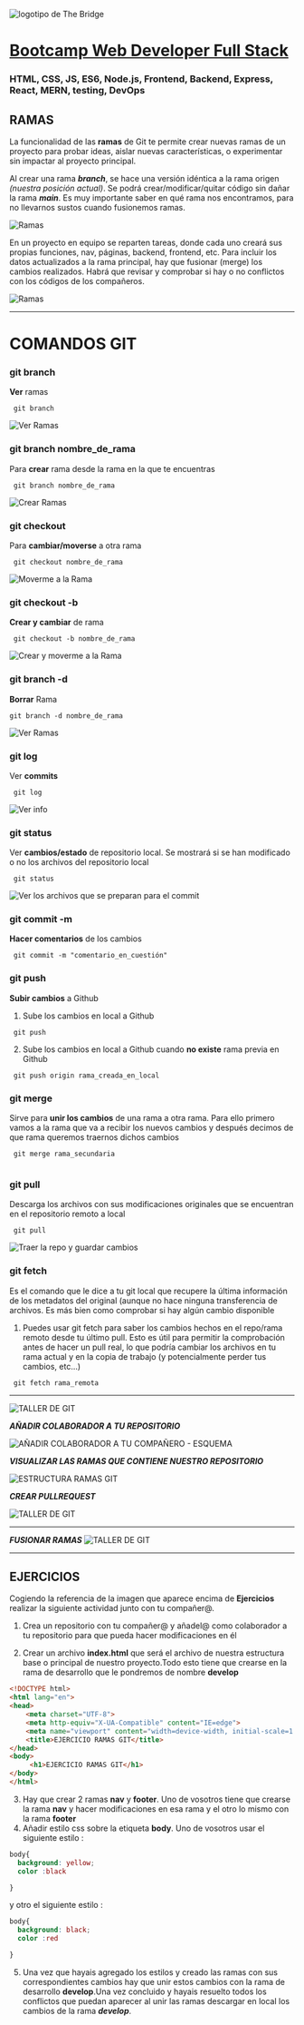 ![logotipo de The Bridge](https://user-images.githubusercontent.com/27650532/77754601-e8365180-702b-11ea-8bed-5bc14a43f869.png  "logotipo de The Bridge")


# [Bootcamp Web Developer Full Stack](https://www.thebridge.tech/bootcamps/bootcamp-fullstack-developer/)

### HTML, CSS,  JS, ES6, Node.js, Frontend, Backend, Express, React, MERN, testing, DevOps

## RAMAS

La funcionalidad de las **ramas** de Git te permite crear nuevas ramas de un proyecto para probar ideas, aislar nuevas características, o experimentar sin impactar al proyecto principal.


Al crear una rama ***branch***, se hace una versión idéntica a la rama origen *(nuestra posición actual)*. Se podrá crear/modificar/quitar código sin dañar la rama ***main***. Es muy importante saber en qué rama nos encontramos, para no llevarnos sustos cuando fusionemos ramas.

![Ramas](../../../assets/core/clase3/git1.png)

En un proyecto en equipo se reparten tareas, donde cada uno creará sus propias funciones, nav, páginas, backend, frontend, etc. Para incluir los datos actualizados a la rama principal, hay que fusionar (merge) los cambios realizados. Habrá que revisar y comprobar si hay o no conflictos con los códigos de los compañeros.

![Ramas](../../../assets/core/clase3/git2.png)

* * * 

# COMANDOS GIT 

### git branch
**Ver** ramas
```git
 git branch 
```
![Ver Ramas](../../../assets/core/clase3/git3.png)

### git branch nombre_de_rama
 
Para **crear** rama desde la rama en la que te encuentras
```git
 git branch nombre_de_rama
```
![Crear Ramas](../../../assets/core/clase3/git4.png)
 ### git checkout
Para **cambiar/moverse** a otra rama

```git
 git checkout nombre_de_rama
```
![Moverme a la Rama](../../../assets/core/clase3/git5.png)

 ### git checkout -b
**Crear y cambiar** de rama 

```git
 git checkout -b nombre_de_rama
```
![Crear y moverme a la Rama](../../../assets/core/clase3/git6.png)

 ### git branch -d
 **Borrar** Rama

 ```git
 git branch -d nombre_de_rama
 ```
![Ver Ramas](../../../assets/core/clase3/git7.png)
### git log
Ver **commits** 
```git
 git log
```
![Ver info](../../../assets/core/clase3/git8.png)


### git status
Ver **cambios/estado** de repositorio local. Se mostrará si se han modificado o no los archivos del repositorio local 
```git
 git status
```
![Ver los archivos que se preparan para el commit](../../../assets/core/clase3/git9.png)
### git commit -m 
**Hacer comentarios** de los cambios
```git
 git commit -m "comentario_en_cuestión"
```
### git push 
 **Subir cambios** a Github
 1. Sube los cambios en local a Github
```git
 git push 
```
2. Sube los cambios en local a Github cuando **no existe** rama previa en Github
 
```git
 git push origin rama_creada_en_local
```
 
  ### git merge
  Sirve para **unir los cambios** de una rama a otra rama. Para ello primero vamos a la rama que va a recibir los nuevos cambios y después decimos de que rama queremos traernos dichos cambios
```git
 git merge rama_secundaria
```
![]()

  ### git pull
Descarga los archivos con sus modificaciones originales que se encuentran en el repositorio remoto a local
```git
 git pull
```
![Traer la repo y guardar cambios](../../../assets/core/clase3/git10.png)

  ### git fetch 
Es el comando que le dice a tu git local que recupere la última información de los metadatos del original (aunque no hace ninguna transferencia de archivos. Es más bien como comprobar si hay algún cambio disponible
1. Puedes usar git fetch para saber los cambios hechos en el repo/rama remoto desde tu último pull. Esto es útil para permitir la comprobación antes de hacer un pull real, lo que podría cambiar los archivos en tu rama actual y en la copia de trabajo (y potencialmente perder tus cambios, etc...)
```git
 git fetch rama_remota
```
* * * 
 ![TALLER DE GIT](../../../assets/core/clase3/git11.jpg  "taller de git")

 ***AÑADIR COLABORADOR A TU REPOSITORIO***
 
  ![AÑADIR COLABORADOR A TU COMPAÑERO - ESQUEMA](../../../assets/core/clase3/git12.png  "taller de git")

***VISUALIZAR LAS RAMAS QUE CONTIENE NUESTRO REPOSITORIO***

  ![ESTRUCTURA RAMAS GIT](../../../assets/core/clase3/git13.jpg  "taller de git")
 


***CREAR PULLREQUEST***

 ![TALLER DE GIT](../../../assets/core/clase3/git14.png "taller de git")


* * * 
***FUSIONAR RAMAS***
  ![TALLER DE GIT](../../../assets/core/clase3/git15.png "taller de git")


* * * 
## EJERCICIOS

Cogiendo la referencia de la imagen que aparece encima de **Ejercicios** realizar la siguiente actividad junto con tu compañer@.

1. Crea un repositorio con tu compañer@ y añadel@ como colaborador a tu repositorio para que pueda hacer modificaciones en él


 

2. Crear un archivo **index.html** que será el archivo de nuestra estructura base o principal de nuestro proyecto.Todo esto tiene que crearse en la rama de desarrollo que le pondremos de nombre **develop**

```html 
<!DOCTYPE html>
<html lang="en">
<head>
    <meta charset="UTF-8">
    <meta http-equiv="X-UA-Compatible" content="IE=edge">
    <meta name="viewport" content="width=device-width, initial-scale=1.0">
    <title>EJERCICIO RAMAS GIT</title>
</head>
<body>
     <h1>EJERCICIO RAMAS GIT</h1>
</body>
</html>

``` 
3. Hay que crear 2 ramas **nav** y **footer**. Uno de vosotros tiene que crearse la rama **nav** y hacer modificaciones en esa rama y el otro lo mismo con la rama **footer**
4. Añadir estilo css sobre la etiqueta **body**.
Uno de vosotros usar el siguiente estilo :
```css
body{
  background: yellow;
  color :black

}


```
y otro el siguiente estilo :
```css
body{
  background: black;
  color :red

}

```

5. Una vez que hayais agregado los estilos y creado las ramas con sus correspondientes cambios hay que unir estos cambios con la rama de desarrollo **develop**.Una vez concluido y hayais resuelto todos los conflictos que puedan aparecer al unir las ramas descargar en local los cambios de la rama ***develop***.






 
